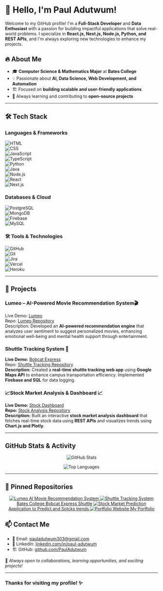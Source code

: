 # 👋 Hello, I'm Paul Adutwum!   

Welcome to my GitHub profile! I'm a **Full-Stack Developer** and **Data Enthusiast** with a passion for building impactful applications that solve real-world problems. I specialize in **React.js, Next.js, Node.js, Python, and REST APIs**, and I'm always exploring new technologies to enhance my projects.

## 🔥 About Me  
- 🎓 **Computer Science & Mathematics Major** at **Bates College**  
- 💡 Passionate about **AI, Data Science, Web Development, and Automation**  
- 🏗️ Focused on **building scalable and user-friendly applications**  
- 🚀 Always learning and contributing to **open-source projects**  

---

## 🛠️ Tech Stack  

###  Languages & Frameworks  
![HTML](https://img.shields.io/badge/HTML5-E34F26?style=for-the-badge&logo=html5&logoColor=white)  
![CSS](https://img.shields.io/badge/CSS3-1572B6?style=for-the-badge&logo=css3&logoColor=white)  
![JavaScript](https://img.shields.io/badge/JavaScript-F7DF1E?style=for-the-badge&logo=javascript&logoColor=black)  
![TypeScript](https://img.shields.io/badge/TypeScript-007ACC?style=for-the-badge&logo=typescript&logoColor=white)  
![Python](https://img.shields.io/badge/Python-3776AB?style=for-the-badge&logo=python&logoColor=white)  
![Java](https://img.shields.io/badge/Java-ED8B00?style=for-the-badge&logo=java&logoColor=white)  
![Node.js](https://img.shields.io/badge/Node.js-43853D?style=for-the-badge&logo=node.js&logoColor=white)  
![React](https://img.shields.io/badge/React-20232A?style=for-the-badge&logo=react&logoColor=61DAFB)  
![Next.js](https://img.shields.io/badge/Next.js-000000?style=for-the-badge&logo=next.js&logoColor=white)  

###  Databases & Cloud  
![PostgreSQL](https://img.shields.io/badge/PostgreSQL-336791?style=for-the-badge&logo=postgresql&logoColor=white)  
![MongoDB](https://img.shields.io/badge/MongoDB-47A248?style=for-the-badge&logo=mongodb&logoColor=white)  
![Firebase](https://img.shields.io/badge/Firebase-FFCA28?style=for-the-badge&logo=firebase&logoColor=black)  
![MySQL](https://img.shields.io/badge/MySQL-4479A1?style=for-the-badge&logo=mysql&logoColor=white)  

### 🛠️ Tools & Technologies  
![GitHub](https://img.shields.io/badge/GitHub-181717?style=for-the-badge&logo=github&logoColor=white)  
![Git](https://img.shields.io/badge/Git-F05032?style=for-the-badge&logo=git&logoColor=white)  
![Jira](https://img.shields.io/badge/Jira-0052CC?style=for-the-badge&logo=jira&logoColor=white)  
![Vercel](https://img.shields.io/badge/Vercel-000000?style=for-the-badge&logo=vercel&logoColor=white)  
![Heroku](https://img.shields.io/badge/Heroku-430098?style=for-the-badge&logo=heroku&logoColor=white)  

---

## 🌟  Projects  

###  Lumeo – AI-Powered Movie Recommendation System🎬  
 Live Demo: [Lumeo](https://github.com/PaulAdutwum/Lumeo)  
 Repo: [Lumeo Repository](https://github.com/PaulAdutwum/Lumeo)  
 Description: Developed an **AI-powered recommendation engine** that analyzes user sentiment to suggest personalized movies, enhancing emotional well-being and mental health support through entertainment.  

### **Shuttle Tracking System** 🚌  
**Live Demo:** [Bobcat Express](https://github.com/PaulAdutwum/Bobcat-Express)  
Repo: [Shuttle Tracking Repository](https://github.com/PaulAdutwum/Bobcat-Express)  
 **Description:** Created a **real-time shuttle tracking web app** using **Google Maps API** to enhance campus transportation efficiency. Implemented **Firebase and SQL** for data logging.  

### **📈Stock Market Analysis & Dashboard** 📈  
 **Live Demo:** [Stock Dashboard](https://github.com/PaulAdutwum/Stock-Tracker)  
 **Repo:** [Stock Analysis Repository](https://github.com/PaulAdutwum/Stock-Tracker)  
 **Description:** Built an interactive **stock market analysis dashboard** that fetches real-time stock data using **REST APIs** and visualizes trends using **Chart.js and Plotly**.  

---

##  GitHub Stats & Activity  
<p align="center">  
  <img src="https://github-readme-stats.vercel.app/api?username=PaulAdutwum&show_icons=true&theme=radical" alt="GitHub Stats" />  
</p>  

<p align="center">  
  <img src="https://github-readme-stats.vercel.app/api/top-langs/?username=PaulAdutwum&layout=compact&theme=radical" alt="Top Languages" />  
</p>  

---


## 📌 Pinned Repositories  

<p align="center">  
  <a href="https://github.com/PaulAdutwum/Lumeo">  
    <img src="https://github-readme-stats.vercel.app/api/pin/?username=PaulAdutwum&repo=Lumeo&theme=radical" alt="Lumeo AI Movie Recommendation System" />  
  </a>  
  <a href="https://github.com/PaulAdutwum/Bobcat-Express-Shuttle">  
    <img src="https://github-readme-stats.vercel.app/api/pin/?username=PaulAdutwum&repo=Bobcat-Express-Shuttle&theme=radical" alt="Shuttle Tracking System" />  
  Bates College Bobcat Express Shuttle</a>  
  <a href="https://github.com/PaulAdutwum/Stocks-Prediction-Project">  
    <img src="https://github-readme-stats.vercel.app/api/pin/?username=PaulAdutwum&repo=Stocks-Prediction-Project&theme=radical" alt="Stock Market Prediction" />  
 Application to Predict and Sotcks trends </a>  
  <a href="https://github.com/PaulAdutwum/Pauls-Portfolio">  
    <img src="https://github-readme-stats.vercel.app/api/pin/?username=PaulAdutwum&repo=Pauls-Portfolio&theme=radical" alt="Portfolio Website" />  
 My Portfolio </a>  
</p>  


## 📫 Contact Me  
- 📧 Email: pauladutwum303@gmail.com  
- 💼 LinkedIn: [linkedin.com/in/paul-adutwum](https://linkedin.com/in/paul-adutwum)  
- 🏗️ GitHub: [github.com/PaulAdutwum](https://github.com/PaulAdutwum)  

🚀 _Always open to collaborations, learning opportunities, and exciting projects!_  

---

### Thanks for visiting my profile! ✨  
